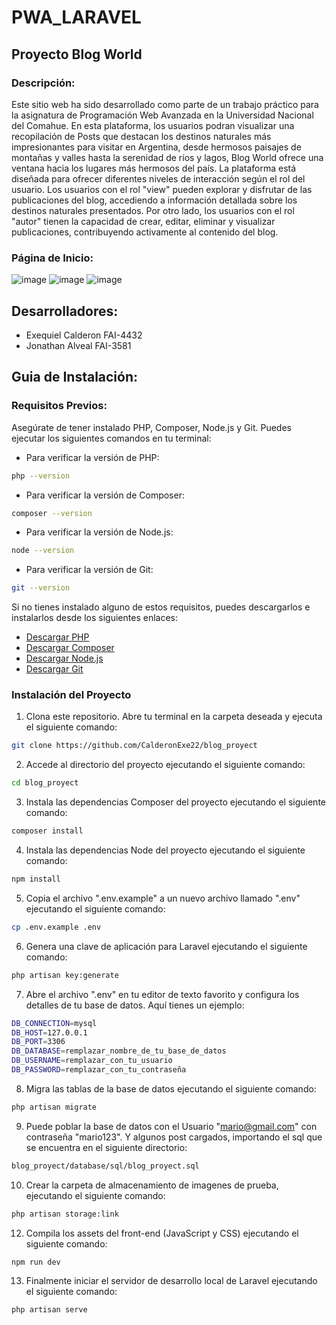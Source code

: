 # PWA_LARAVEL

## Proyecto Blog World

### Descripción:
Este sitio web ha sido desarrollado como parte de un trabajo práctico para la asignatura de Programación Web Avanzada en la Universidad Nacional del Comahue. En esta plataforma, los usuarios podran visualizar una recopilación de Posts que destacan los destinos naturales más impresionantes para visitar en Argentina, desde hermosos paisajes de montañas y valles hasta la serenidad de ríos y lagos, Blog World ofrece una ventana hacia los lugares más hermosos del país. 
La plataforma está diseñada para ofrecer diferentes niveles de interacción según el rol del usuario. Los usuarios con el rol "view" pueden explorar y disfrutar de las publicaciones del blog, accediendo a información detallada sobre los destinos naturales presentados. Por otro lado, los usuarios con el rol "autor" tienen la capacidad de crear, editar, eliminar y visualizar publicaciones, contribuyendo activamente al contenido del blog.

### Página de Inicio:
![image](https://github.com/CalderonExe22/blog_proyect/assets/117313739/38905230-cbbc-4827-8075-bcecf9d9068a)
![image](https://github.com/CalderonExe22/blog_proyect/assets/117313739/53ae689e-1b63-4a30-aedd-d0c4394696f0)
![image](https://github.com/CalderonExe22/blog_proyect/assets/117313739/a5b81224-c666-4f2a-b3be-00aedc08fa6e)

## Desarrolladores:
* Exequiel Calderon FAI-4432
* Jonathan Alveal FAI-3581

## Guia de Instalación:
### Requisitos Previos:
Asegúrate de tener instalado PHP, Composer, Node.js y Git. Puedes ejecutar los siguientes comandos en tu terminal:

* Para verificar la versión de PHP:
``` bash
php --version
```
* Para verificar la versión de Composer:
``` bash
composer --version
```
* Para verificar la versión de Node.js:
``` bash
node --version
```
* Para verificar la versión de Git:
``` bash
git --version
```
Si no tienes instalado alguno de estos requisitos, puedes descargarlos e instalarlos desde los siguientes enlaces:
* [Descargar PHP](https://www.php.net/downloads)
* [Descargar Composer](https://getcomposer.org/download/)
* [Descargar Node.js](https://nodejs.org/en/download)
* [Descargar Git](https://git-scm.com/downloads)

### Instalación del Proyecto

1. Clona este repositorio. Abre tu terminal en la carpeta deseada y ejecuta el siguiente comando:
``` bash
git clone https://github.com/CalderonExe22/blog_proyect
```
2. Accede al directorio del proyecto ejecutando el siguiente comando:
``` bash
cd blog_proyect
```
3. Instala las dependencias Composer del proyecto ejecutando el siguiente comando:
``` bash
composer install
```
4. Instala las dependencias Node del proyecto ejecutando el siguiente comando:
``` bash
npm install
```
5. Copia el archivo ".env.example" a un nuevo archivo llamado ".env" ejecutando el siguiente comando:
``` bash
cp .env.example .env
```
6. Genera una clave de aplicación para Laravel ejecutando el siguiente comando:
``` bash
php artisan key:generate
```
7. Abre el archivo ".env" en tu editor de texto favorito y configura los detalles de tu base de datos. Aquí tienes un ejemplo:
``` bash
DB_CONNECTION=mysql
DB_HOST=127.0.0.1
DB_PORT=3306
DB_DATABASE=remplazar_nombre_de_tu_base_de_datos
DB_USERNAME=remplazar_con_tu_usuario
DB_PASSWORD=remplazar_con_tu_contraseña
```
8. Migra las tablas de la base de datos ejecutando el siguiente comando:
``` bash
php artisan migrate
``` 
9. Puede poblar la base de datos con el Usuario "mario@gmail.com" con contraseña "mario123". Y algunos post cargados, importando el sql que se encuentra en el siguiente directorio:
``` bash
blog_proyect/database/sql/blog_proyect.sql
``` 
10. Crear la carpeta de almacenamiento de imagenes de prueba, ejecutando el siguiente comando:
``` bash
php artisan storage:link
```
12. Compila los assets del front-end (JavaScript y CSS) ejecutando el siguiente comando:
``` bash
npm run dev
```
13. Finalmente iniciar el servidor de desarrollo local de Laravel ejecutando el siguiente comando:
``` bash
php artisan serve
```
